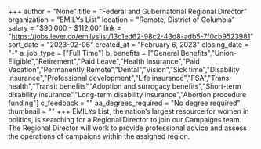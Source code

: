 +++
author = "None"
title = "Federal and Gubernatorial Regional Director"
organization = "EMILYs List"
location = "Remote, District of Columbia"
salary = "$90,000 - $112,00"
link = "https://jobs.lever.co/emilyslist/13c1ed62-98c2-43d8-adb5-7f0cb9523981"
sort_date = "2023-02-06"
created_at = "February 6, 2023"
closing_date = "-"
a_job_type = ["Full Time"]
b_benefits = ["General Benefits","Union-Eligible","Retirement","Paid Leave","Health Insurance","Paid Vacation","Permanently Remote","Dental","Vision","Sick time","Disability insurance","Professional development","Life insurance","FSA","Trans health","Transit benefits","Adoption and surrogacy benefits","Short-term disability insurance","Long-term disability insurance","Abortion procedure funding"]
c_feedback = ""
aa_degrees_required = "No degree required"
thumbnail = ""
+++
EMILYs List, the nation’s largest resource for women in politics, is searching for a Regional Director to join our Campaigns team.  The Regional Director will work to provide professional advice and assess the operations of campaigns within the assigned region.